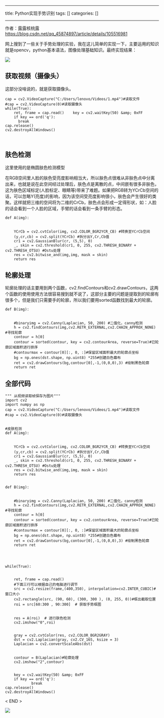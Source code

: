 
--- 
title:  Python实现手势识别 
tags: []
categories: [] 

---
>  
  作者：露露核桃露  
  https://blog.csdn.net/qq_45874897/article/details/105516981 
 

网上搜到了一些关于手势处理的实验，我在这儿简单的实现一下，主要运用的知识就是opencv，python基本语法，图像处理基础知识。最终实现结果：

<img src="https://imgconvert.csdnimg.cn/aHR0cHM6Ly9tbWJpei5xcGljLmNuL21tYml6X2dpZi9VTGliSGdYSXQzandvU2xVWm1zQTJvQ1p3Yk5EQmljdEFTaWE1emxhWG42RUxrNVVkTW42cVlFY0NnbkZYRHh1NTMyNEM0UFdsMm1pYUM0T3d4SmZWNVQxaWFBLzY0MA?x-oss-process=image/format,png">

## 获取视频（摄像头）

这部分没啥说的，就是获取摄像头。

```
cap = cv2.VideoCapture("C:/Users/lenovo/Videos/1.mp4")#读取文件
#cap = cv2.VideoCapture(0)#读取摄像头
while(True):
    ret, frame = cap.read()    key = cv2.waitKey(50) &amp; 0xFF
    if key == ord('q'):
      break
cap.release()
cv2.destroyAllWindows()



```

## 肤色检测

这里使用的是椭圆肤色检测模型

在RGB空间里人脸的肤色受亮度影响相当大，所以肤色点很难从非肤色点中分离出来，也就是说在此空间经过处理后，肤色点是离散的点，中间嵌有很多非肤色，这为肤色区域标定(人脸标定、眼睛等)带来了难题。如果把RGB转为YCrCb空间的话，可以忽略Y(亮度)的影响，因为该空间受亮度影响很小，肤色会产生很好的类聚。这样就把三维的空间将为二维的CrCb，肤色点会形成一定得形状，如：人脸的话会看到一个人脸的区域，手臂的话会看到一条手臂的形态。

```
def A(img):


    YCrCb = cv2.cvtColor(img, cv2.COLOR_BGR2YCR_CB) #转换至YCrCb空间
    (y,cr,cb) = cv2.split(YCrCb) #拆分出Y,Cr,Cb值
    cr1 = cv2.GaussianBlur(cr, (5,5), 0)
    _, skin = cv2.threshold(cr1, 0, 255, cv2.THRESH_BINARY + cv2.THRESH_OTSU) #Ostu处理
    res = cv2.bitwise_and(img,img, mask = skin)
    return res

```

## 轮廓处理

轮廓处理的话主要用到两个函数，cv2.findContours和cv2.drawContours，这两个函数的使用使用方法很容易搜到就不说了，这部分主要的问题是提取到的轮廓有很多个，但是我们只需要手的轮廓，所以我们要用sorted函数找到最大的轮廓。

```
def B(img):


    #binaryimg = cv2.Canny(Laplacian, 50, 200) #二值化，canny检测
    h = cv2.findContours(img,cv2.RETR_EXTERNAL,cv2.CHAIN_APPROX_NONE) #寻找轮廓
    contour = h[0]
    contour = sorted(contour, key = cv2.contourArea, reverse=True)#已轮廓区域面积进行排序
    #contourmax = contour[0][:, 0, :]#保留区域面积最大的轮廓点坐标
    bg = np.ones(dst.shape, np.uint8) *255#创建白色幕布
    ret = cv2.drawContours(bg,contour[0],-1,(0,0,0),3) #绘制黑色轮廓
    return ret

```

## 全部代码

```
""" 从视频读取帧保存为图片"""
import cv2
import numpy as np
cap = cv2.VideoCapture("C:/Users/lenovo/Videos/1.mp4")#读取文件
#cap = cv2.VideoCapture(0)#读取摄像头


#皮肤检测
def A(img):


    YCrCb = cv2.cvtColor(img, cv2.COLOR_BGR2YCR_CB) #转换至YCrCb空间
    (y,cr,cb) = cv2.split(YCrCb) #拆分出Y,Cr,Cb值
    cr1 = cv2.GaussianBlur(cr, (5,5), 0)
    _, skin = cv2.threshold(cr1, 0, 255, cv2.THRESH_BINARY + cv2.THRESH_OTSU) #Ostu处理
    res = cv2.bitwise_and(img,img, mask = skin)
    return res


def B(img):


    #binaryimg = cv2.Canny(Laplacian, 50, 200) #二值化，canny检测
    h = cv2.findContours(img,cv2.RETR_EXTERNAL,cv2.CHAIN_APPROX_NONE) #寻找轮廓
    contour = h[0]
    contour = sorted(contour, key = cv2.contourArea, reverse=True)#已轮廓区域面积进行排序
    #contourmax = contour[0][:, 0, :]#保留区域面积最大的轮廓点坐标
    bg = np.ones(dst.shape, np.uint8) *255#创建白色幕布
    ret = cv2.drawContours(bg,contour[0],-1,(0,0,0),3) #绘制黑色轮廓
    return ret




while(True):


    ret, frame = cap.read()
    #下面三行可以根据自己的电脑进行调节
    src = cv2.resize(frame,(400,350), interpolation=cv2.INTER_CUBIC)#窗口大小
    cv2.rectangle(src, (90, 60), (300, 300 ), (0, 255, 0))#框出截取位置
    roi = src[60:300 , 90:300]  # 获取手势框图


    res = A(roi)  # 进行肤色检测
    cv2.imshow("0",roi)


    gray = cv2.cvtColor(res, cv2.COLOR_BGR2GRAY)
    dst = cv2.Laplacian(gray, cv2.CV_16S, ksize = 3)
    Laplacian = cv2.convertScaleAbs(dst)


    contour = B(Laplacian)#轮廓处理
    cv2.imshow("2",contour)


    key = cv2.waitKey(50) &amp; 0xFF
    if key == ord('q'):
            break
cap.release()
cv2.destroyAllWindows()

```

&lt; END &gt;

<img src="https://imgconvert.csdnimg.cn/aHR0cHM6Ly9tbWJpei5xcGljLmNuL21tYml6X2dpZi9QdlA2cWpVcHZJcFh1ZmlibEhVcndWT0loNFg4WWhwYXBpYU1rQk9sSE16b0ZRQm1Qd3dUWEREOG1Dd3pQWEdydUxRbEVBR1VTT3c4aWNQV0FydnRRaWFMTVEvNjQw?x-oss-process=image/format,png">
